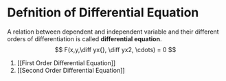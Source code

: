 # Defnition of Differential Equation
A relation between dependent and independent variable and their different orders of differentiation is called **differential equation**.
$$
F(x,y,\diff yx{}, \diff yx2, \cdots) = 0
$$

1. [[First Order Differential Equation]]
2. [[Second Order Differential Equation]]


